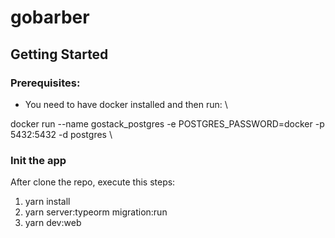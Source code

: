 # gobarber

## Getting Started

### Prerequisites:
- You need to have docker installed and then run: \

docker run --name gostack_postgres -e POSTGRES_PASSWORD=docker -p 5432:5432 -d postgres \

### Init the app
After clone the repo, execute this steps:
1. yarn install
2. yarn server:typeorm migration:run
3. yarn dev:web